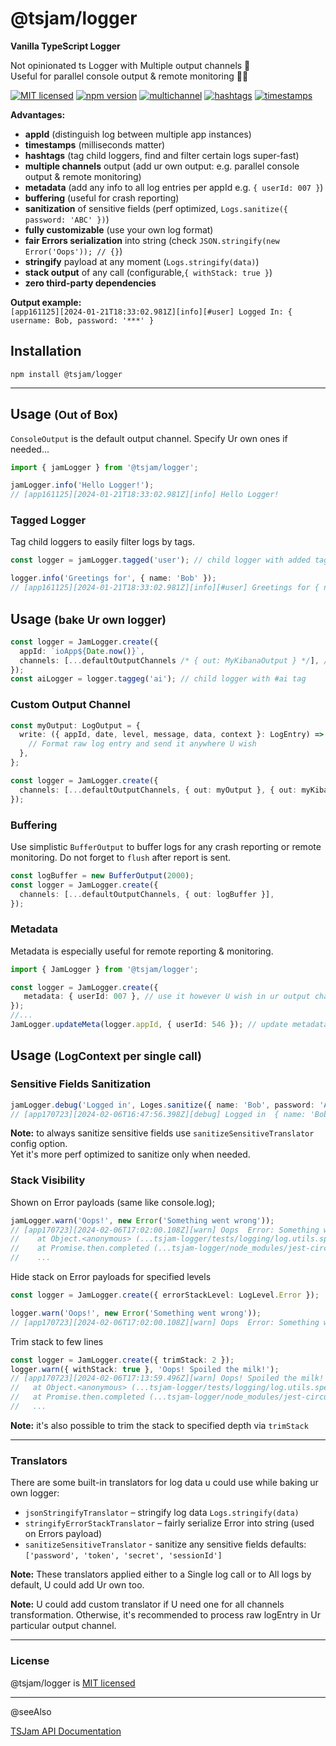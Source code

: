 # @tsjam/logger

**Vanilla TypeScript Logger**

Not opinionated ts Logger with Multiple output channels 🍰  
Useful for parallel console output & remote monitoring 👩‍🚀

[![MIT licensed](https://img.shields.io/badge/license-MIT-blue)](https://github.com/am0wa/tsjam-logger/blob/main/LICENSE)
[![npm version](https://badge.fury.io/js/%40tsjam%2Flogger.svg)](https://badge.fury.io/js/%40tsjam%2Flogger)
[![multichannel](https://img.shields.io/badge/multichannel%20output-8A2BE2)](#usage-bake-ur-own-logger)
[![hashtags](https://img.shields.io/badge/%23hashtags-blue)](#tagged-logger)
[![timestamps](https://img.shields.io/badge/timestamps-blue)](#tagged-logger)

**Advantages:**

- **appId** (distinguish log between multiple app instances)
- **timestamps** (milliseconds matter)
- **hashtags** (tag child loggers, find and filter certain logs super-fast)
- **multiple channels** output (add ur own output: e.g. parallel console output & remote monitoring)
- **metadata** (add any info to all log entries per appId e.g. `{ userId: 007 }`)
- **buffering** (useful for crash reporting)
- **sanitization** of sensitive fields (perf optimized, `Logs.sanitize({ password: 'ABC' })`)
- **fully customizable** (use your own log format)
- **fair Errors serialization** into string (check `JSON.stringify(new Error('Oops')); // {}`)
- **stringify** payload at any moment (`Logs.stringify(data)`)
- **stack output** of any call (configurable,`{ withStack: true }`)
- **zero third-party dependencies**

**Output example:**  
`[app161125][2024-01-21T18:33:02.981Z][info][#user] Logged In: { username: Bob, password: '***' }`

## Installation

```
npm install @tsjam/logger
```

---

## Usage <small>(Out of Box)</small>

`ConsoleOutput` is the default output channel. Specify Ur own ones if needed...

```typescript
import { jamLogger } from '@tsjam/logger';

jamLogger.info('Hello Logger!');
// [app161125][2024-01-21T18:33:02.981Z][info] Hello Logger!
```

### Tagged Logger

Tag child loggers to easily filter logs by tags.

```typescript
const logger = jamLogger.tagged('user'); // child logger with added tags

logger.info('Greetings for', { name: 'Bob' });
// [app161125][2024-01-21T18:33:02.981Z][info][#user] Greetings for { name: 'Bob' }
```

## Usage <small>(bake Ur own logger)</small>

```typescript
const logger = JamLogger.create({
  appId: `ioApp${Date.now()}`,
  channels: [...defaultOutputChannels /* { out: MyKibanaOutput } */], // default output channel is ConsoleOutput
});
const aiLogger = logger.taggeg('ai'); // child logger with #ai tag
```

### Custom Output Channel

```typescript
const myOutput: LogOutput = {
  write: ({ appId, date, level, message, data, context }: LogEntry) => {
    // Format raw log entry and send it anywhere U wish
  },
};

const logger = JamLogger.create({
  channels: [...defaultOutputChannels, { out: myOutput }, { out: myKibanaOutput }],
});
```

### Buffering

Use simplistic `BufferOutput` to buffer logs for any crash reporting or remote monitoring.
Do not forget to `flush` after report is sent.

```typescript
const logBuffer = new BufferOutput(2000);
const logger = JamLogger.create({
  channels: [...defaultOutputChannels, { out: logBuffer }],
});
```

### Metadata

Metadata is especially useful for remote reporting & monitoring.

```typescript
import { JamLogger } from '@tsjam/logger';

const logger = JamLogger.create({
   metadata: { userId: 007 }, // use it however U wish in ur output channel next to log entry
});
//...
JamLogger.updateMeta(logger.appId, { userId: 546 }); // update metadata
```

## Usage <small>(LogContext per single call)</small>

### Sensitive Fields Sanitization

```typescript
jamLogger.debug('Logged in', Loges.sanitize({ name: 'Bob', password: 'ABC' }));
// [app170723][2024-02-06T16:47:56.398Z][debug] Logged in  { name: 'Bob', password: '***' }
```

**Note:** to always sanitize sensitive fields use `sanitizeSensitiveTranslator` config option.  
Yet it's more perf optimized to sanitize only when needed.

### Stack Visibility

Shown on Error payloads (same like console.log);

```typescript
jamLogger.warn('Oops!', new Error('Something went wrong'));
// [app170723][2024-02-06T17:02:00.108Z][warn] Oops  Error: Something went wrong
//    at Object.<anonymous> (...tsjam-logger/tests/logging/log.utils.spec.ts:10:49)
//    at Promise.then.completed (...tsjam-logger/node_modules/jest-circus/build/utils.js:298:28)
//    ...
```

Hide stack on Error payloads for specified levels

```typescript
const logger = JamLogger.create({ errorStackLevel: LogLevel.Error });

logger.warn('Oops!', new Error('Something went wrong'));
// [app170723][2024-02-06T17:02:00.108Z][warn] Oops  Error: Something went wrong
```

Trim stack to few lines

```typescript
const logger = JamLogger.create({ trimStack: 2 });
logger.warn({ withStack: true }, 'Oops! Spoiled the milk!');
// [app170723][2024-02-06T17:13:59.496Z][warn] Oops! Spoiled the milk! Stack:
//   at Object.<anonymous> (...tsjam-logger/tests/logging/log.utils.spec.ts:10:15)
//   at Promise.then.completed (...tsjam-logger/node_modules/jest-circus/build/utils.js:298:28)
//   ...
```

**Note:** it's also possible to trim the stack to specified depth via `trimStack`

---

### Translators

There are some built-in translators for log data u could use while baking ur own logger:

- `jsonStringifyTranslator` – stringify log data `Logs.stringify(data)`
- `stringifyErrorStackTranslator` – fairly serialize Error into string (used on Errors payload)
- `sanitizeSensitiveTranslator` - sanitize any sensitive fields
  defaults: `['password', 'token', 'secret', 'sessionId']`

**Note:** These translators applied either to a Single log call or to All logs by default, U could add Ur own too.

**Note:** U could add custom translator if U need one for all channels transformation.
Otherwise, it's recommended to process raw logEntry in Ur particular output channel.

---

### License

@tsjam/logger is [MIT licensed](https://github.com/am0wa/tsjam-logger/blob/main/LICENSE)

---

@seeAlso

[TSJam API Documentation](https://am0wa.github.io/tsjam/modules.html)
